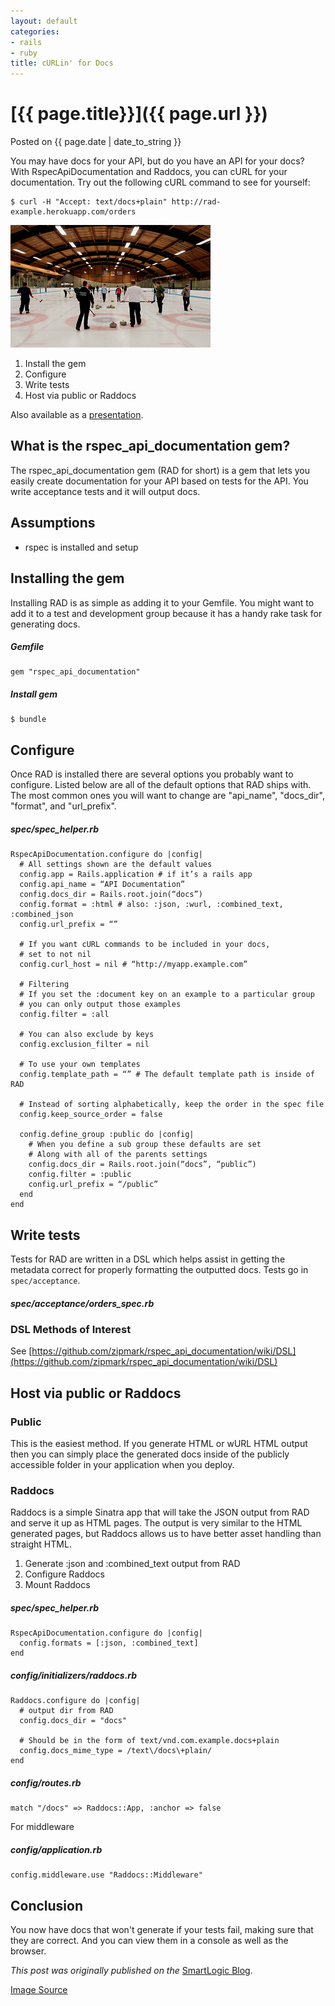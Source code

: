 ```yaml
---
layout: default
categories:
- rails
- ruby
title: cURLin' for Docs
---
```


# [{{ page.title}}]({{ page.url }})
<span>Posted on {{ page.date | date_to_string }}</span>

You may have docs for your API, but do you have an API for your docs? With RspecApiDocumentation and Raddocs, you can cURL for your documentation. Try out the following cURL command to see for yourself:

    $ curl -H "Accept: text/docs+plain" http://rad-example.herokuapp.com/orders

![This cURL trick might save you so much time you can go curling! (Sorry.)](/images/curling.jpeg)

1.  Install the gem
1.  Configure
1.  Write tests
1.  Host via public or Raddocs

Also available as a [presentation](http://oestri.ch/presentations/cURLin_for_docs.pdf).

## What is the rspec_api_documentation gem?

The rspec_api_documentation gem (RAD for short) is a gem that lets you easily create documentation for your API based on tests for the API. You write acceptance tests and it will output docs.

## Assumptions

*  rspec is installed and setup

## Installing the gem

Installing RAD is as simple as adding it to your Gemfile. You might want to add it to a test and development group because it has a handy rake task for generating docs.

##### Gemfile
    gem "rspec_api_documentation"

##### Install gem
    $ bundle

## Configure

Once RAD is installed there are several options you probably want to configure. Listed below are all of the default options that RAD ships with. The most common ones you will want to change are "api_name", "docs_dir", "format", and "url_prefix".

##### spec/spec_helper.rb
    RspecApiDocumentation.configure do |config|
      # All settings shown are the default values
      config.app = Rails.application # if it’s a rails app
      config.api_name = “API Documentation”
      config.docs_dir = Rails.root.join(“docs”)
      config.format = :html # also: :json, :wurl, :combined_text, :combined_json
      config.url_prefix = “”

      # If you want cURL commands to be included in your docs,
      # set to not nil
      config.curl_host = nil # “http://myapp.example.com”

      # Filtering
      # If you set the :document key on an example to a particular group
      # you can only output those examples
      config.filter = :all

      # You can also exclude by keys
      config.exclusion_filter = nil

      # To use your own templates
      config.template_path = “” # The default template path is inside of RAD

      # Instead of sorting alphabetically, keep the order in the spec file
      config.keep_source_order = false

      config.define_group :public do |config|
        # When you define a sub group these defaults are set
        # Along with all of the parents settings
        config.docs_dir = Rails.root.join(“docs”, “public”)
        config.filter = :public
        config.url_prefix = “/public”
      end
    end

## Write tests

Tests for RAD are written in a DSL which helps assist in getting the metadata correct for properly formatting the outputted docs. Tests go in `spec/acceptance`.

##### spec/acceptance/orders_spec.rb
<script type="text/javascript" src="http://gist-it.appspot.com/github/zipmark/rspec_api_documentation/raw/master/example/spec/acceptance/orders_spec.rb"></script>

### DSL Methods of Interest

See [https://github.com/zipmark/rspec_api_documentation/wiki/DSL](https://github.com/zipmark/rspec_api_documentation/wiki/DSL)

## Host via public or Raddocs
### Public

This is the easiest method. If you generate HTML or wURL HTML output then you can simply place the generated docs inside of the publicly accessible folder in your application when you deploy.

### Raddocs

Raddocs is a simple Sinatra app that will take the JSON output from RAD and serve it up as HTML pages. The output is very similar to the HTML generated pages, but Raddocs allows us to have better asset handling than straight HTML.

1.  Generate :json and :combined_text output from RAD
1.  Configure Raddocs
1.  Mount Raddocs

##### spec/spec_helper.rb

    RspecApiDocumentation.configure do |config|
      config.formats = [:json, :combined_text]
    end

##### config/initializers/raddocs.rb

    Raddocs.configure do |config|
      # output dir from RAD
      config.docs_dir = "docs"

      # Should be in the form of text/vnd.com.example.docs+plain
      config.docs_mime_type = /text\/docs\+plain/
    end

##### config/routes.rb

    match "/docs" => Raddocs::App, :anchor => false

For middleware

##### config/application.rb
    config.middleware.use "Raddocs::Middleware"

## Conclusion

You now have docs that won't generate if your tests fail, making sure that they are correct. And you can view them in a console as well as the browser.

_This post was originally published on the_
[SmartLogic Blog](http://blog.smartlogicsolutions.com/).

[Image Source](http://www.flickr.com/photos/rtclauss/7200798740/)
